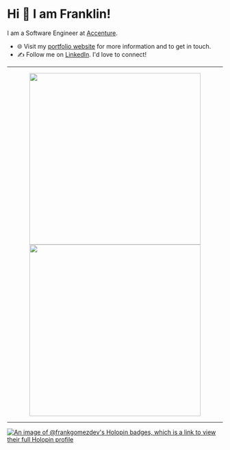 
# Hi 👋 I am Franklin! 
I am a Software Engineer at [Accenture](https:/accenture.com/).

- 🌐 Visit my [portfolio website](https://franklingomez.dev/) for more information and to get in touch.
- ✍️ Follow me on [LinkedIn](https://pr2tik1.medium.com/). I'd love to connect!

---

<p align="center">
  <img src="https://github-readme-stats.vercel.app/api?username=frankgomezdev&show_icons=true&theme=bear" width="400">
  <img src="https://github-readme-streak-stats.herokuapp.com?user=frankgomezdev&theme=dark&hide_border=true" width="400">
</p>


---


[![An image of @frankgomezdev's Holopin badges, which is a link to view their full Holopin profile](https://holopin.me/frankgomezdev)](https://holopin.io/@frankgomezdev)
